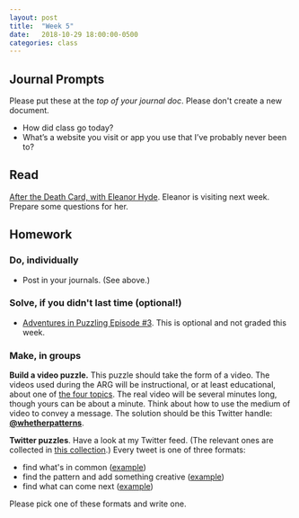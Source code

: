 ```yaml
---
layout: post
title:  "Week 5"
date:   2018-10-29 18:00:00-0500
categories: class
---
```


## Journal Prompts

Please put these at the *top of your journal doc*. Please don't create a new document.

- How did class go today?
- What’s a website you visit or app you use that I’ve probably never been to?

## Read

[After the Death Card, with Eleanor Hyde](http://biggameswithace.blogspot.com/2014/11/interview-after-death-card-with-eleanor.html). Eleanor is visiting next week. Prepare some questions for her.

## Homework

### Do, individually

* Post in your journals. (See above.)

### Solve, if you didn't last time (optional!)

* [Adventures in Puzzling Episode #3](/pdf/AiP-ep3.pdf). This is optional and not graded this week.

### Make, in groups


**Build a video puzzle.** This puzzle should take the form of a video. The videos used during the ARG will be instructional, or at least educational, about one of [the four topics](/2018a/modules). The real video will be several minutes long, though yours can be about a minute. Think about how to use the medium of video to convey a message. The solution should be this Twitter handle: [**@whetherpatterns**](https://twitter.com/whetherpatterns).


**Twitter puzzles**. Have a look at my Twitter feed. (The relevant ones are collected in [this collection](https://twitter.com/i/moments/1026114861980430337).) Every tweet is one of three formats:

* find what's in common ([example](https://twitter.com/pzlr/status/1057270960041181189))
* find the pattern and add something creative ([example](https://twitter.com/pzlr/status/1042046735542112261))
* find what can come next ([example](https://twitter.com/pzlr/status/1055811196664901632))

Please pick one of these formats and write one.
